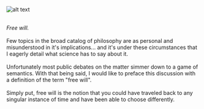 ![alt text](https://theCaseFor.github.io/fw.jpg "Logo Title Text 1")

<html>
  <body>
    <p><br><i>Free will.</i><br><br>Few topics in the broad catalog of philosophy are as personal and misunderstood in it's implications... and it's under these circumstances that I eagerly detail what science has to say about it.<br><br>Unfortunately most public debates on the matter simmer down to a game of semantics. With that being said, I would like to preface this discussion with a definition of the term "free will". <br><br> Simply put, free will is the notion that you could have traveled back to any singular instance of time and have been able to choose differently. 
    </p>
  </body>
</html>



